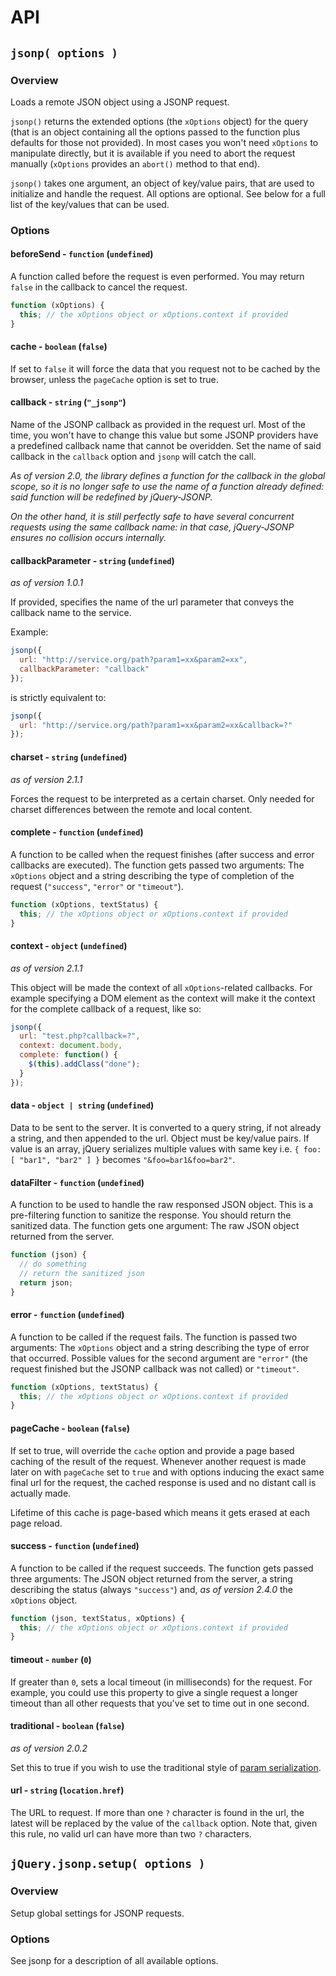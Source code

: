 # API

## `jsonp( options )`

### Overview

Loads a remote JSON object using a JSONP request.

`jsonp()` returns the extended options (the `xOptions` object) for the query (that is an object containing all the options passed to the function plus defaults for those not provided). In most cases you won't need `xOptions` to manipulate directly, but it is available if you need to abort the request manually (`xOptions` provides an `abort()` method to that end).

`jsonp()` takes one argument, an object of key/value pairs, that are used to initialize and handle the request. All options are optional. See below for a full list of the key/values that can be used.

### Options

#### beforeSend - `function` (`undefined`)

A function called before the request is even performed. You may return `false` in the callback to cancel the request.

```js
function (xOptions) {
  this; // the xOptions object or xOptions.context if provided
}
```

#### cache - `boolean` (`false`)

If set to `false` it will force the data that you request not to be cached by the browser, unless the `pageCache` option is set to true.

#### callback - `string` (`"_jsonp"`)

Name of the JSONP callback as provided in the request url. Most of the time, you won't have to change this value but some JSONP providers have a predefined callback name that cannot be overidden. Set the name of said callback in the `callback` option and `jsonp` will catch the call.

*_As of version 2.0, the library defines a function for the callback in the global scope, so it is no longer safe to use the name of a function already defined: said function will be redefined by jQuery-JSONP._*

*_On the other hand, it is still perfectly safe to have several concurrent requests using the same callback name: in that case, jQuery-JSONP ensures no collision occurs internally._*

#### callbackParameter - `string` (`undefined`)

*_as of version 1.0.1_*

If provided, specifies the name of the url parameter that conveys the callback name to the service.

Example:

```js
jsonp({
  url: "http://service.org/path?param1=xx&param2=xx",
  callbackParameter: "callback"
});
```

is strictly equivalent to:

```js
jsonp({
  url: "http://service.org/path?param1=xx&param2=xx&callback=?"
});
```

#### charset - `string` (`undefined`)

*_as of version 2.1.1_*

Forces the request to be interpreted as a certain charset. Only needed for charset differences between the remote and local content.

#### complete - `function` (`undefined`)

A function to be called when the request finishes (after success and error callbacks are executed). The function gets passed two arguments: The `xOptions` object and a string describing the type of completion of the request (`"success"`, `"error"` or `"timeout"`).

```js
function (xOptions, textStatus) {
  this; // the xOptions object or xOptions.context if provided
}
```

#### context - `object` (`undefined`)

*_as of version 2.1.1_*

This object will be made the context of all `xOptions`-related callbacks. For example specifying a DOM element as the context will make it the context for the complete callback of a request, like so:

```js
jsonp({
  url: "test.php?callback=?",
  context: document.body,
  complete: function() {
    $(this).addClass("done");
  }
});
```

#### data - `object | string` (`undefined`)

Data to be sent to the server. It is converted to a query string, if not already a string, and then appended to the url. Object must be key/value pairs. If value is an array, jQuery serializes multiple values with same key i.e. `{ foo: [ "bar1", "bar2" ] }` becomes `"&foo=bar1&foo=bar2"`.

#### dataFilter - `function` (`undefined`)

A function to be used to handle the raw responsed JSON object. This is a pre-filtering function to sanitize the response. You should return the sanitized data. The function gets one argument: The raw JSON object returned from the server.

```js
function (json) {
  // do something
  // return the sanitized json
  return json;
}
```

#### error - `function` (`undefined`)

A function to be called if the request fails. The function is passed two arguments: The `xOptions` object and a string describing the type of error that occurred. Possible values for the second argument are `"error"` (the request finished but the JSONP callback was not called) or `"timeout"`.

```js
function (xOptions, textStatus) {
  this; // the xOptions object or xOptions.context if provided
}
```

#### pageCache - `boolean` (`false`)

If set to true, will override the `cache` option and provide a page based caching of the result of the request. Whenever another request is made later on with `pageCache` set to `true` and with options inducing the exact same final url for the request, the cached response is used and no distant call is actually made.

Lifetime of this cache is page-based which means it gets erased at each page reload.

#### success - `function` (`undefined`)

A function to be called if the request succeeds. The function gets passed three arguments: The JSON object returned from the server, a string describing the status (always `"success"`) and, *_as of version 2.4.0_* the `xOptions` object.

```js
function (json, textStatus, xOptions) {
  this; // the xOptions object or xOptions.context if provided
}
```

#### timeout - `number` (`0`)

If greater than `0`, sets a local timeout (in milliseconds) for the request. For example, you could use this property to give a single request a longer timeout than all other requests that you've set to time out in one second.

#### traditional - `boolean` (`false`)

*_as of version 2.0.2_*

Set this to true if you wish to use the traditional style of [param serialization](http://api.jquery.com/jQuery.param/).

#### url - `string` (`location.href`)

The URL to request. If more than one `?` character is found in the url, the latest will be replaced by the value of the `callback` option. Note that, given this rule, no valid url can have more than two `?` characters.

## `jQuery.jsonp.setup( options )`

### Overview

Setup global settings for JSONP requests.

### Options

See jsonp for a description of all available options.
